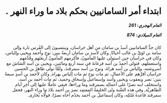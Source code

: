 <h1 dir="rtl">ابتداء أمر السامانيين بحكم بلاد ما وراء النهر .</h1>

<h5 dir="rtl">العام الهجري:  261

العام الميلادي: 874

</h5>

<p dir="rtl">كان جدُّ السامانيين أسدُ بن سامان من أهل خراسان، وينتسبونَ إلى الفُرس تارة وإلى سامة بن لؤيِّ بن غالب أحيانًا, وكان لأسدِ بن سامان أربعةُ بنين: نوح وأحمد ويحيى وإلياس، وكان في خراسان حين استولى عليها المأمونُ، فأكرمهم المأمونُ أربعَتَهم وقَدَّمَهم واستعملهم، فتولى أحمدُ بن أسد فرغانةَ في سنة أربع ومائتين، ويحيى بن أسد الشاشَ مع أسروشنه، وإلياس بن أسد هراةَ، ونوح بن أسد سمرقندَ، ولَمَّا تولى طاهرُ بن الحسين خراسان أقرَّهم على الأعمال، ثم مات نوح ثم مات إلياس بهراة, وكان لأحمد بن أسدٍ سبعةُ بنين: نصر ويعقوب ويحيى وأسد وإسماعيل وإسحاق وحميد، ثم مات أحمد بن أسد، واستخلف ابنه نصرًا على أعمالِه بسمرقند وما وراءها، فبقي عاملًا عليها إلى آخِرِ أيام الطاهريَّة, وفي هذه السَّنة ولى الخليفةُ المعتمِد نصرَ بن أحمد بلادَ ما وراء النهر، فجعل سمرقند قاعدةَ مُلكِه، وكان إسماعيلُ بن أحمد يخدُم أخاه نصرًا، فولَّاه بُخارى.</p></br>
